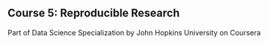 ## Course 5: Reproducible Research
Part of Data Science Specialization by John Hopkins University on Coursera
